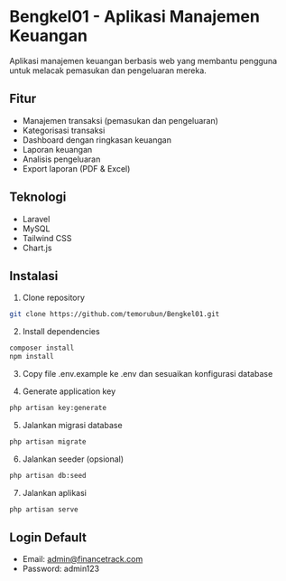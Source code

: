 # Bengkel01 - Aplikasi Manajemen Keuangan

Aplikasi manajemen keuangan berbasis web yang membantu pengguna untuk melacak pemasukan dan pengeluaran mereka.

## Fitur

- Manajemen transaksi (pemasukan dan pengeluaran)
- Kategorisasi transaksi
- Dashboard dengan ringkasan keuangan
- Laporan keuangan
- Analisis pengeluaran
- Export laporan (PDF & Excel)

## Teknologi

- Laravel
- MySQL
- Tailwind CSS
- Chart.js

## Instalasi

1. Clone repository
```bash
git clone https://github.com/temorubun/Bengkel01.git
```

2. Install dependencies
```bash
composer install
npm install
```

3. Copy file .env.example ke .env dan sesuaikan konfigurasi database

4. Generate application key
```bash
php artisan key:generate
```

5. Jalankan migrasi database
```bash
php artisan migrate
```

6. Jalankan seeder (opsional)
```bash
php artisan db:seed
```

7. Jalankan aplikasi
```bash
php artisan serve
```

## Login Default

- Email: admin@financetrack.com
- Password: admin123
